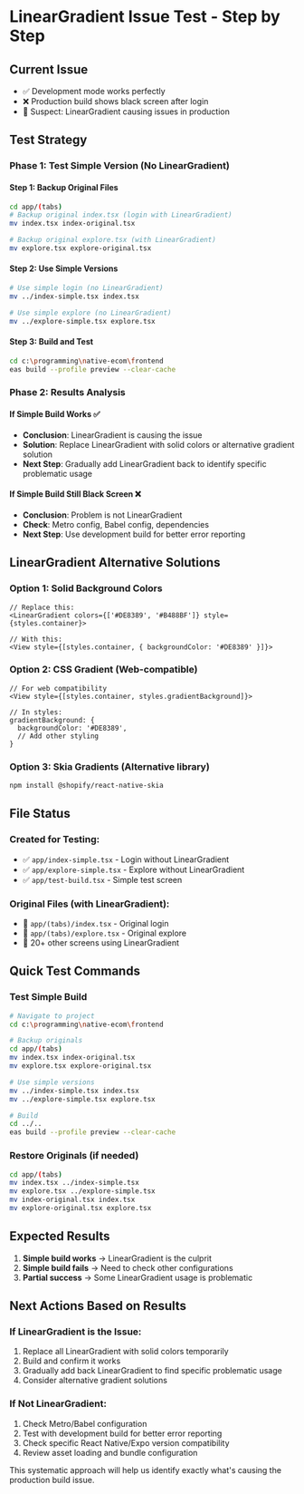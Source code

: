 # LinearGradient Issue Test - Step by Step

## Current Issue
- ✅ Development mode works perfectly
- ❌ Production build shows black screen after login
- 🤔 Suspect: LinearGradient causing issues in production

## Test Strategy

### Phase 1: Test Simple Version (No LinearGradient)

#### Step 1: Backup Original Files
```bash
cd app/(tabs)
# Backup original index.tsx (login with LinearGradient)
mv index.tsx index-original.tsx

# Backup original explore.tsx (with LinearGradient)  
mv explore.tsx explore-original.tsx
```

#### Step 2: Use Simple Versions
```bash
# Use simple login (no LinearGradient)
mv ../index-simple.tsx index.tsx

# Use simple explore (no LinearGradient)
mv ../explore-simple.tsx explore.tsx
```

#### Step 3: Build and Test
```bash
cd c:\programming\native-ecom\frontend
eas build --profile preview --clear-cache
```

### Phase 2: Results Analysis

#### If Simple Build Works ✅
- **Conclusion**: LinearGradient is causing the issue
- **Solution**: Replace LinearGradient with solid colors or alternative gradient solution
- **Next Step**: Gradually add LinearGradient back to identify specific problematic usage

#### If Simple Build Still Black Screen ❌
- **Conclusion**: Problem is not LinearGradient
- **Check**: Metro config, Babel config, dependencies
- **Next Step**: Use development build for better error reporting

## LinearGradient Alternative Solutions

### Option 1: Solid Background Colors
```tsx
// Replace this:
<LinearGradient colors={['#DE8389', '#B488BF']} style={styles.container}>

// With this:
<View style={[styles.container, { backgroundColor: '#DE8389' }]}>
```

### Option 2: CSS Gradient (Web-compatible)
```tsx
// For web compatibility
<View style={[styles.container, styles.gradientBackground]}>

// In styles:
gradientBackground: {
  backgroundColor: '#DE8389',
  // Add other styling
}
```

### Option 3: Skia Gradients (Alternative library)
```bash
npm install @shopify/react-native-skia
```

## File Status

### Created for Testing:
- ✅ `app/index-simple.tsx` - Login without LinearGradient
- ✅ `app/explore-simple.tsx` - Explore without LinearGradient  
- ✅ `app/test-build.tsx` - Simple test screen

### Original Files (with LinearGradient):
- 📁 `app/(tabs)/index.tsx` - Original login
- 📁 `app/(tabs)/explore.tsx` - Original explore
- 📁 20+ other screens using LinearGradient

## Quick Test Commands

### Test Simple Build
```bash
# Navigate to project
cd c:\programming\native-ecom\frontend

# Backup originals
cd app/(tabs)
mv index.tsx index-original.tsx
mv explore.tsx explore-original.tsx

# Use simple versions
mv ../index-simple.tsx index.tsx
mv ../explore-simple.tsx explore.tsx

# Build
cd ../..
eas build --profile preview --clear-cache
```

### Restore Originals (if needed)
```bash
cd app/(tabs)
mv index.tsx ../index-simple.tsx
mv explore.tsx ../explore-simple.tsx
mv index-original.tsx index.tsx
mv explore-original.tsx explore.tsx
```

## Expected Results

1. **Simple build works** → LinearGradient is the culprit
2. **Simple build fails** → Need to check other configurations
3. **Partial success** → Some LinearGradient usage is problematic

## Next Actions Based on Results

### If LinearGradient is the Issue:
1. Replace all LinearGradient with solid colors temporarily
2. Build and confirm it works
3. Gradually add back LinearGradient to find specific problematic usage
4. Consider alternative gradient solutions

### If Not LinearGradient:
1. Check Metro/Babel configuration
2. Test with development build for better error reporting
3. Check specific React Native/Expo version compatibility
4. Review asset loading and bundle configuration

This systematic approach will help us identify exactly what's causing the production build issue.
